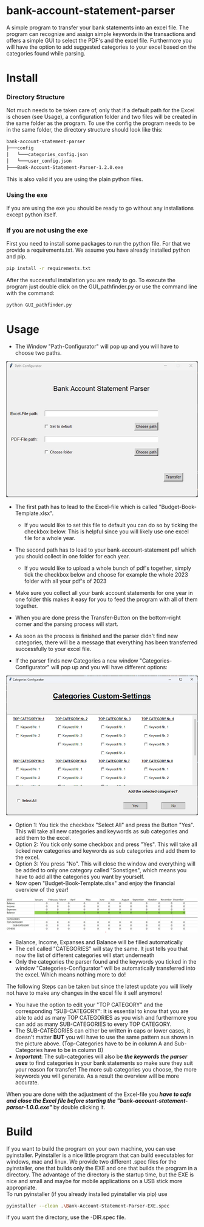 # bank-account-statement-parser
A simple program to transfer your bank statements into an excel file. The program can recognize and assign simple keywords in the transactions and offers a simple GUI to select the PDF's and the excel file. Furthermore you will have the option to add suggested categories to your excel based on the categories found while parsing.


# Install
### Directory Structure
Not much needs to be taken care of, only that if a default path for the Excel is chosen (see Usage), a configuration folder and two files will be created in the same folder as the program. To use the config the program needs to be in the same folder, the directory structure should look like this:
```bash
bank-account-statement-parser
├───config
│   └───categories_config.json
│   └───user_config.json
├───Bank-Account-Statement-Parser-1.2.0.exe
```
This is also valid if you are using the plain python files.

### Using the exe
If you are using the exe you should be ready to go without any installations except python itself.

### If you are not using the exe
First you need to install some packages to run the python file. For that we provide a requirements.txt. We assume you have already installed python and pip.
```bash
pip install -r requirements.txt
```
After the successful installation you are ready to go. To execute the program just double click on the GUI_pathfinder.py or use the command line with the command:
```bash
python GUI_pathfinder.py
```


# Usage
- The Window "Path-Configurator" will pop up and you will have to choose two paths.

![](images/gui.jpg)

- The first path has to lead to the Excel-file which is called "Budget-Book-Template.xlsx".
    - If you would like to set this file to default you can do so by ticking the checkbox below. This is helpful since you will likely use one excel file for a whole year.
- The second path has to lead to your bank-account-statement pdf which you should collect in one folder for each year.
    - If you would like to upload a whole bunch of pdf's together, simply tick the checkbox below and choose for example the whole 2023 folder with all your pdf's of 2023
- Make sure you collect all your bank account statements for one year in one folder this makes it easy for you to feed the program with all of them together.
- When you are done press the Transfer-Button on the bottom-right corner and the parsing process will start.
- As soon as the process is finished and the parser didn't find new categories, there will be a message that everything has been transferred successfully to your excel file.

- If the parser finds new Categories a new window "Categories-Configurator" will pop up and you will have different options:

![](images/Categories_Custom-Settings.png)

- Option 1: You tick the checkbox "Select All" and press the Button "Yes". This will take all new categories and keywords as sub categories and add them to the excel.
- Option 2: You tick only some checkbox and press "Yes". This will take all ticked new categories and keywords as sub categories and add them to the excel.
- Option 3: You press "No". This will close the window and everything will be added to only one category called "Sonstiges", which means you have to add all the categories you want by yourself.
- Now open "Budget-Book-Template.xlsx" and enjoy the financial overview of the year!

![](images/excel.jpg)

- Balance, Income, Expanses and Balance will be filled automatically
- The cell called "CATEGORIES" will stay the same. It just tells you that now the list of different categories will start underneath
- Only the categories the parser found and the keywords you ticked in the window "Categories-Configurator" will be automatically transferred into the excel. Which means nothing more to do!

The following Steps can be taken but since the latest update you will likely not have to make any changes in the excel file it self anymore!
- You have the option to edit your "TOP CATEGORY" and the corresponding "SUB-CATEGORY": It is essential to know that you are able to add as many TOP CATEGORIES as you wish and furthermore you can add as many SUB-CATEGORIES to every TOP CATEGORY.
- The SUB-CATEGORIES can either be written in caps or lower cases, it doesn't matter **BUT** you will have to use the same pattern aus shown in the picture above. (Top-Categories have to be in column A and Sub-Categories have to be in column B)
- ***Important***: The sub-categories will also be ***the keywords the parser uses*** to find categories in your bank statements so make sure they suit your reason for transfer! The more sub categories you choose, the more keywords you will generate. As a result the overview will be more accurate.

When you are done with the adjustment of the Excel-file you ***have to safe and close the Excel file before starting the "bank-account-statement-parser-1.0.0.exe"*** by double clicking it.

# Build
If you want to build the program on your own machine, you can use pyinstaller. Pyinstaller is a nice little program that can build executables for windows, mac and linux. We provide two different .spec files for the pyinstaller, one that builds only the EXE and one that builds the program in a directory. The advantage of the directory is the startup time, but the EXE is nice and small and maybe for mobile applications on a USB stick more appropriate.  
To run pyinstaller (if you already installed pyinstaller via pip) use
```bash
pyinstaller --clean .\Bank-Account-Statement-Parser-EXE.spec
```
if you want the directory, use the -DIR.spec file.
